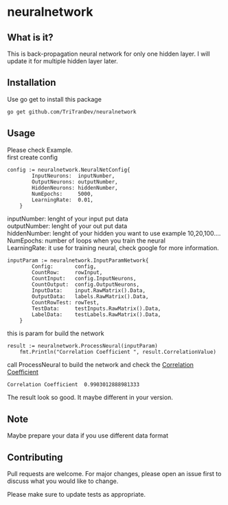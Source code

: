 # neuralnetwork

## What is it?
This is back-propagation  neural network for only one hidden layer. I will update it for multiple hidden layer later.

## Installation
Use go get to install this package

 ```bash
 go get github.com/TriTranDev/neuralnetwork
 ```

## Usage

Please check Example.<br />
first create config <br />
```golang
config := neuralnetwork.NeuralNetConfig{
		InputNeurons:  inputNumber,
		OutputNeurons: outputNumber,
		HiddenNeurons: hiddenNumber,
		NumEpochs:     5000,
		LearningRate:  0.01,
	}
```

inputNumber: lenght of your input put data <br />
outputNumber: lenght of your out put data <br />
hiddenNumber: lenght of your hidden you want to use example 10,20,100.... <br />
NumEpochs: number of loops when you train the neural <br />
LearningRate: it use for training neural, check google for more information. <br />

```golang
inputParam := neuralnetwork.InputParamNetwork{
		Config:       config,
		CountRow:     rowInput,
		CountInput:   config.InputNeurons,
		CountOutput:  config.OutputNeurons,
		InputData:    input.RawMatrix().Data,
		OutputData:   labels.RawMatrix().Data,
		CountRowTest: rowTest,
		TestData:     testInputs.RawMatrix().Data,
		LabelData:    testLabels.RawMatrix().Data,
	}
```

this is param for build the network <br />

```golang
result := neuralnetwork.ProcessNeural(inputParam)
	fmt.Println("Correlation Coefficient ", result.CorrelationValue)
```

call ProcessNeural to build the network and check the [Correlation Coefficient](https://www.investopedia.com/terms/c/correlationcoefficient.asp)

```bash
Correlation Coefficient  0.9903012888981333
```
The result look so good. It maybe different in your version.
## Note
Maybe prepare your data if you use different data format

## Contributing
Pull requests are welcome. For major changes, please open an issue first to discuss what you would like to change.

Please make sure to update tests as appropriate.
